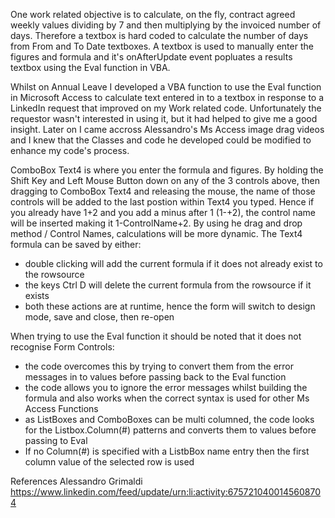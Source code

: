 One work related objective is to calculate, on the fly, contract agreed weekly values dividing by 7 and then multiplying by the invoiced number of days. Therefore a textbox is hard coded to calculate the number of days from From and To Date textboxes. A textbox is used to manually enter the figures and formula and it's onAfterUpdate event popluates a results textbox using the Eval function in VBA.

Whilst on Annual Leave I developed a VBA function to use the Eval function in Microsoft Access to calculate text entered in to a textbox in response to a LinkedIn request that improved on my Work related code. Unfortunately the requestor wasn't interested in using it, but it had helped to give me a good insight. Later on I came accross Alessandro's Ms Access image drag videos and I knew that the Classes and code he developed could be modified to enhance my code's process.

ComboBox Text4 is where you enter the formula and figures. By holding the Shift Key and Left Mouse Button down on any of the 3 controls above, then dragging to ComboBox Text4 and releasing the mouse, the name of those controls will be added to the last postion within Text4 you typed. Hence if you already have 1+2 and you add a minus after 1 (1-+2), the control name will be inserted making it 1-ControlName+2. By using he drag and drop method / Control Names, calculations will be more dynamic. The Text4 formula can be saved by either:
 - double clicking will add the current formula if it does not already exist to the rowsource
 - the keys Ctrl D will delete the current formula from the rowsource if it exists
 - both these actions are at runtime, hence the form will switch to design mode, save and close, then re-open

When trying to use the Eval function it should be noted that it does not recognise Form Controls:
 - the code overcomes this by trying to convert them from the error messages in to values before passing back to the Eval function
 - the code allows you to ignore the error messages whilst building the formula and also works when the correct syntax is used for other Ms Access Functions
 - as ListBoxes and ComboBoxes can be multi columned, the code looks for the Listbox.Column(#) patterns and converts them to values before passing to Eval 
 - If no Column(#) is specified with a ListbBox name entry then the first column value of the selected row is used

References
Alessandro Grimaldi
https://www.linkedin.com/feed/update/urn:li:activity:6757210400145608704
